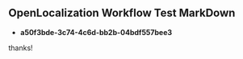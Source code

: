 ## OpenLocalization Workflow Test MarkDown
* **a50f3bde-3c74-4c6d-bb2b-04bdf557bee3**
 
thanks!

<!--HONumber=Feb17_HO2-->


